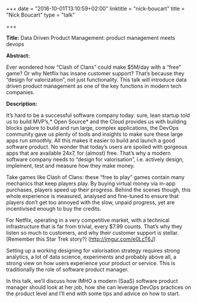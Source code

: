 +++
date = "2016-10-01T13:10:59+02:00"
linktitle = "nick-boucart"
title = "Nick Boucart"
type = "talk"

+++

<div class="span-15  ">
  <div class="span-15  last ">
  <p><strong>Title:</strong>
Data Driven Product Management: product management meets devops
</p>

<p><strong>Abstract:</strong></p>
Ever wondered how “Clash of Clans” could make $5M/day with a “free” game? Or why Netflix has insane customer support? That’s because they “design for valorization”, not just functionality. This talk will introduce data driven product management as one of the key functions in modern tech companies.
<p>

</p>

<p><strong>Description:</strong></p>

<p>
It’s hard to be a successful software company today: sure, lean startup told us to build MVP’s,* Open Source* and the Cloud provides us with building blocks galore to build and run large, complex applications, the DevOps community gave us plenty of tools and insights to make sure these large apps run smoothly. All this makes it easier to build and launch a good software product. No wonder that today’s users are spoiled with gorgeous apps that are available 24x7, for (almost) free. That’s why a modern software company needs to “design for valorisation”, i.e. actively design, implement, test and measure how they make money.

Take games like Clash of Clans: these “free to play” games contain many mechanics that keep players play. By buying virtual money via in-app purchases, players speed up their progress. Behind the scenes though, this whole experience is measured, analysed and fine-tuned to ensure that players don’t get too annoyed with the slow, unpaid progress, yet are incentivised enough to buy the credits.

For Netflix, operating in a very competitive market, with a technical infrastructure that is far from trivial, every $7.99 counts. That’s why they listen so much to customers, and why their customer support is stellar. [Remember this Star Trek story?] (http://imgur.com/e0LcT6J)

Setting up a working designing for valorisation strategy requires strong analytics, a lot of data science, experiments and probably above all, a strong view on how users experience your product or service. This is traditionally the role of software product manager.

In this talk, we’ll discuss how IMHO a modern (SaaS) software product manager should look at her job, how she can leverage DevOps practices on the product level and I’ll end with some tips and advice on how to start.
</p>
<p>

  </div>
</div>

